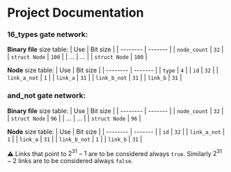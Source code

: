 # Project Documentation


### 16_types gate network:

**Binary file** size table:
| Use | Bit size |
| -------- | ------- |
| `node_count` | `32` |
| `struct Node` | `100` |
| $\dots$ | $\dots$ |
| `struct Node` | `100` |

**Node** size table:
| Use | Bit size |
| -------- | ------- |
| `type` | `4` |
| `id` | `32` |
| `link_a_not` | `1` |
| `link_a` | `31` |
| `link_b_not` | `31` |
| `link_b` | `31` |

### and_not gate network:

**Binary file** size table:
| Use | Bit size |
| -------- | ------- |
| `node_count` | `32` |
| `struct Node` | `96` |
| $\dots$ | $\dots$ |
| `struct Node` | `96` |

**Node** size table:
| Use | Bit size |
| -------- | ------- |
| `id` | `32` |
| `link_a_not` | `1` |
| `link_a` | `31` |
| `link_b_not` | `1` |
| `link_b` | `31` |

 :warning: Links that point to $2^{31} - 1$ are to be considered always `true`. Similarly $2^{31} - 2$ links are to be considered always `false`.